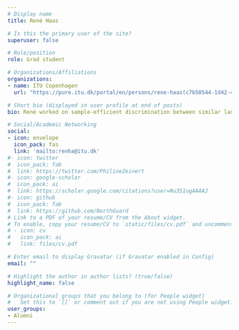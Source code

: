 ```yaml
---
# Display name
title: René Haas

# Is this the primary user of the site?
superuser: false

# Role/position
role: Grad student

# Organizations/Affiliations
organizations:
- name: ITU Copenhagen
  url: "https://pure.itu.dk/portal/en/persons/rene-haas(c7b50544-1d42-48e7-b386-48262f635366).html"

# Short bio (displayed in user profile at end of posts)
bio: René worked on sample-efficient discrimination between similar languages.

# Social/Academic Networking
social:
- icon: envelope
  icon_pack: fas
  link: 'mailto:renha@itu.dk'
#- icon: twitter
#  icon_pack: fab
#  link: https://twitter.com/PhilineZeinert
#- icon: google-scholar
#  icon_pack: ai
#  link: https://scholar.google.com/citations?user=Nu351ugAAAAJ
#- icon: github
#  icon_pack: fab
#  link: https://github.com/NorthGuard
# Link to a PDF of your resume/CV from the About widget.
# To enable, copy your resume/CV to `static/files/cv.pdf` and uncomment the lines below.
# - icon: cv
#   icon_pack: ai
#   link: files/cv.pdf

# Enter email to display Gravatar (if Gravatar enabled in Config)
email: ""

# Highlight the author in author lists? (true/false)
highlight_name: false

# Organizational groups that you belong to (for People widget)
#   Set this to `[]` or comment out if you are not using People widget.
user_groups:
- Alumni
---
```


